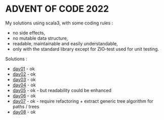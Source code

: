 # ADVENT OF CODE 2022
My solutions using scala3, with some coding rules :
- no side effects,
- no mutable data structure,
- readable, maintainable and easily understandable,
- only with the standard library except for ZIO-test used for unit testing.

Solutions :
- [day01](src/test/scala/day01/Puzzle.scala) - ok
- [day02](src/test/scala/day02/Puzzle.scala) - ok
- [day03](src/test/scala/day03/Puzzle.scala) - ok
- [day04](src/test/scala/day04/Puzzle.scala) - ok
- [day05](src/test/scala/day05/Puzzle.scala) - ok - but readability could be enhanced
- [day06](src/test/scala/day06/Puzzle.scala) - ok
- [day07](src/test/scala/day07/Puzzle.scala) - ok - require refactoring + extract generic tree algorithm for paths / trees 
- [day08](src/test/scala/day08/Puzzle.scala) - ok
